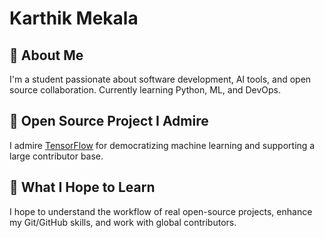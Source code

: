 # Karthik Mekala

## 👤 About Me
I'm a student passionate about software development, AI tools, and open source collaboration. Currently learning Python, ML, and DevOps.

## 🌟 Open Source Project I Admire
I admire [TensorFlow](https://github.com/tensorflow/tensorflow) for democratizing machine learning and supporting a large contributor base.

## 🎯 What I Hope to Learn
I hope to understand the workflow of real open-source projects, enhance my Git/GitHub skills, and work with global contributors.
